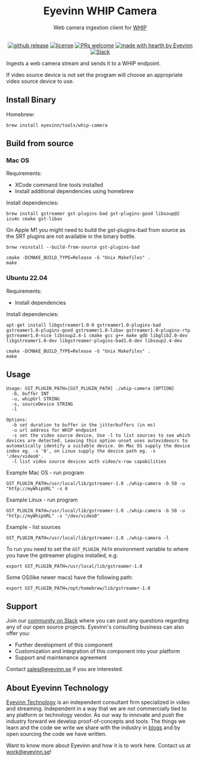 <h1 align="center">
  Eyevinn WHIP Camera
</h1>
<div align="center">
Web camera ingestion client for <a href="https://www.ietf.org/archive/id/draft-ietf-wish-whip-01.html">WHIP</a>
  <br/>
</div>

<div align="center">
  <br/>

  [![github release](https://img.shields.io/github/v/release/Eyevinn/whip-camera?style=flat-square)](https://github.com/Eyevinn/whip-camera/releases)
  [![license](https://img.shields.io/github/license/eyevinn/whip-camera.svg?style=flat-square)](LICENSE)
  [![PRs welcome](https://img.shields.io/badge/PRs-welcome-ff69b4.svg?style=flat-square)](https://github.com/eyevinn/whip-camera/issues?q=is%3Aissue+is%3Aopen+label%3A%22help+wanted%22)
  [![made with hearth by Eyevinn](https://img.shields.io/badge/made%20with%20%E2%99%A5%20by-Eyevinn-59cbe8.svg?style=flat-square)](https://github.com/eyevinn)
  [![Slack](http://slack.streamingtech.se/badge.svg)](http://slack.streamingtech.se)

</div>

Ingests a web camera stream and sends it to a WHIP endpoint.

If video source device is not set the program will choose an appropriate video source device to use.

## Install Binary

Homebrew:

```
brew install eyevinn/tools/whip-camera
```

## Build from source

### Mac OS

Requirements:
- XCode command line tools installed
- Install additional dependencies using homebrew

Install dependencies:
```
brew install gstreamer gst-plugins-bad gst-plugins-good libsoup@2 icu4c cmake gst-libav
```

On Apple M1 you might need to build the gst-plugins-bad from source as the SRT plugins are not available in the binary bottle.
```
brew reinstall --build-from-source gst-plugins-bad
```

```
cmake -DCMAKE_BUILD_TYPE=Release -G "Unix Makefiles" .
make
```

### Ubuntu 22.04

Requirements:
- Install dependencies

Install dependencies:
```
apt-get install libgstreamer1.0-0 gstreamer1.0-plugins-bad gstreamer1.0-plugins-good gstreamer1.0-libav gstreamer1.0-plugins-rtp gstreamer1.0-nice libsoup2.4-1 cmake gcc g++ make gdb libglib2.0-dev libgstreamer1.0-dev libgstreamer-plugins-bad1.0-dev libsoup2.4-dev
```

```
cmake -DCMAKE_BUILD_TYPE=Release -G "Unix Makefiles" .
make
```

## Usage

```
Usage: GST_PLUGIN_PATH=[GST_PLUGIN_PATH] ./whip-camera [OPTION]
  -b, buffer INT
  -u, whipUrl STRING
  -s, sourceDevice STRING
  -l

Options:
  -b set duration to buffer in the jitterbuffers (in ms)
  -u url address for WHIP endpoint
  -s set the video source device. Use -l to list sources to see which devices are detected. Leaving this option unset uses autovideosrc to automatically identify a suitable device. On Mac OS supply the device index eg. -s '0', on Linux supply the device path eg. -s '/dev/video0'.
  -l list video source devices with video/x-raw capabilities
```

Example Mac OS - run program
```
GST_PLUGIN_PATH=/usr/local/lib/gstreamer-1.0 ./whip-camera -b 50 -u "http://myWhipURL" -s 0 
```

Example Linux - run program
```
GST_PLUGIN_PATH=/usr/local/lib/gstreamer-1.0 ./whip-camera -b 50 -u "http://myWhipURL" -s "/dev/video0" 
```

Example - list sources
```
GST_PLUGIN_PATH=/usr/local/lib/gstreamer-1.0 ./whip-camera -l 
```

To run you need to set the `GST_PLUGIN_PATH` environment variable to where you have the gstreamer plugins installed, e.g:

```
export GST_PLUGIN_PATH=/usr/local/lib/gstreamer-1.0
```

Some OS(like newer macs) have the following path:

```
export GST_PLUGIN_PATH=/opt/homebrew/lib/gstreamer-1.0
```

## Support

Join our [community on Slack](http://slack.streamingtech.se) where you can post any questions regarding any of our open source projects. Eyevinn's consulting business can also offer you:

- Further development of this component
- Customization and integration of this component into your platform
- Support and maintenance agreement

Contact [sales@eyevinn.se](mailto:sales@eyevinn.se) if you are interested.

## About Eyevinn Technology

[Eyevinn Technology](https://www.eyevinntechnology.se) is an independent consultant firm specialized in video and streaming. Independent in a way that we are not commercially tied to any platform or technology vendor. As our way to innovate and push the industry forward we develop proof-of-concepts and tools. The things we learn and the code we write we share with the industry in [blogs](https://dev.to/video) and by open sourcing the code we have written.

Want to know more about Eyevinn and how it is to work here. Contact us at work@eyevinn.se!
